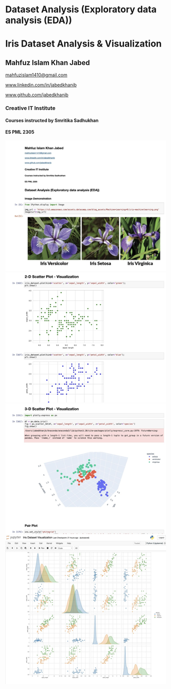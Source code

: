 # Dataset Analysis (Exploratory data analysis (EDA))
# Iris Dataset Analysis & Visualization 

## Mahfuz Islam Khan Jabed
mahfuzislam1410@gmail.com

www.linkedin.com/in/jabedkhanjb

www.github.com/jabedkhanjb

### Creative IT Institute
#### Courses instructed by Smritika Sadhukhan
#### ES PML 2305

![Image 1](Iris_SS/img1.jpg)
![Image 1](Iris_SS/img2.jpg)
![Image 1](Iris_SS/img3.jpg)
![Image 1](Iris_SS/img4.jpg)
